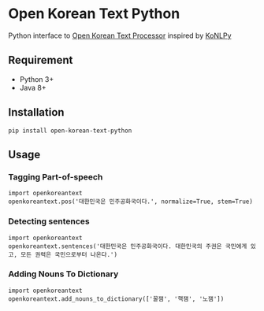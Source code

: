 # Open Korean Text Python
Python interface to [Open Korean Text Processor](http://openkoreantext.org) inspired by [KoNLPy](http://konlpy.org)

## Requirement
- Python 3+
- Java 8+

## Installation
    pip install open-korean-text-python

## Usage
### Tagging Part-of-speech
    import openkoreantext
    openkoreantext.pos('대한민국은 민주공화국이다.', normalize=True, stem=True)

### Detecting sentences
    import openkoreantext
    openkoreantext.sentences('대한민국은 민주공화국이다. 대한민국의 주권은 국민에게 있고, 모든 권력은 국민으로부터 나온다.')

### Adding Nouns To Dictionary
    import openkoreantext
    openkoreantext.add_nouns_to_dictionary(['꿀잼', '핵잼', '노잼'])
